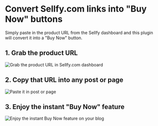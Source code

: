 # Convert Sellfy.com links into "Buy Now" buttons

Simply paste in the product URL from the Sellfy dashboard and this plugin will convert it into a "Buy Now" button.

## 1. Grab the product URL

![Grab the product URL in Sellfy.com dashboard](https://raw.github.com/kasparsd/sellfy-embed-wordpress/master/screenshot1.png)

## 2. Copy that URL into any post or page

![Paste it in post or page](https://raw.github.com/kasparsd/sellfy-embed-wordpress/master/screenshot2.png)

## 3. Enjoy the instant "Buy Now" feature

![Enjoy the instant Buy Now feature on your blog](https://raw.github.com/kasparsd/sellfy-embed-wordpress/master/screenshot3.png)

